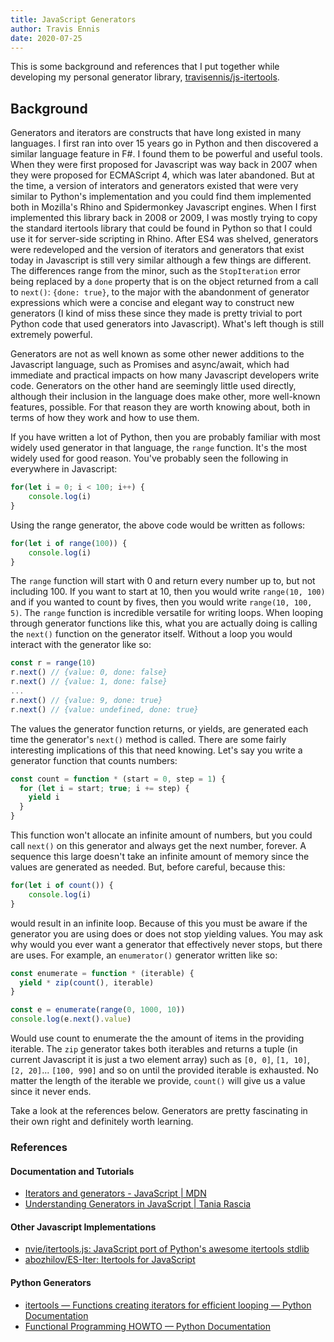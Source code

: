 ```yaml
---
title: JavaScript Generators
author: Travis Ennis
date: 2020-07-25
---
```


This is some background and references that I put together while developing my personal generator library, [travisennis/js-itertools](https://github.com/travisennis/js-itertools).

## Background

Generators and iterators are constructs that have long existed in many languages. I first ran into over 15 years go in Python and then discovered a similar language feature in F#. I found them to be powerful and useful tools. When they were first proposed for Javascript was way back in 2007 when they were proposed for ECMAScript 4, which was later abandoned. But at the time, a version of interators and generators existed that were very similar to Python's implementation and you could find them implemented both in Mozilla's Rhino and Spidermonkey Javascript engines. When I first implemented this library back in 2008 or 2009, I was mostly trying to copy the standard itertools library that could be found in Python so that I could use it for server-side scripting in Rhino. After ES4 was shelved, generators were redeveloped and the version of iterators and generators that exist today in Javascript is still very similar although a few things are different. The differences range from the minor, such as the `StopIteration` error being replaced by a `done` property that is on the object returned from a call to `next()`: `{done: true}`, to the major with the abandonment of generator expressions which were a concise and elegant way to construct new generators (I kind of miss these since they made is pretty trivial to port Python code that used generators into Javascript). What's left though is still extremely powerful.

Generators are not as well known as some other newer additions to the Javascript language, such as Promises and async/await, which had immediate and practical impacts on how many Javascript developers write code. Generators on the other hand are seemingly little used directly, although their inclusion in the language does make other, more well-known features, possible. For that reason they are worth knowing about, both in terms of how they work and how to use them.

If you have written a lot of Python, then you are probably familiar with most widely used generator in that language, the `range` function. It's the most widely used for good reason. You've probably seen the following in everywhere in Javascript:

```javascript
for(let i = 0; i < 100; i++) {
    console.log(i)
}
```

Using the range generator, the above code would be written as follows:

```javascript
for(let i of range(100)) {
    console.log(i)
}
```

The `range` function will start with 0 and return every number up to, but not including 100. If you want to start at 10, then you would write `range(10, 100)` and if you wanted to count by fives, then you would write `range(10, 100, 5)`. The `range` function is incredible versatile for writing loops. When looping through generator functions like this, what you are actually doing is calling the `next()` function on the generator itself. Without a loop you would interact with the generator like so:

```javascript
const r = range(10)
r.next() // {value: 0, done: false}
r.next() // {value: 1, done: false}
...
r.next() // {value: 9, done: true}
r.next() // {value: undefined, done: true}
```

The values the generator function returns, or yields, are generated each time the generator's `next()` method is called. There are some fairly interesting implications of this that need knowing. Let's say you write a generator function that counts numbers:

```javascript
const count = function * (start = 0, step = 1) {
  for (let i = start; true; i += step) {
    yield i
  }
}
```

This function won't allocate an infinite amount of numbers, but you could call `next()` on this generator and always get the next number, forever. A sequence this large doesn't take an infinite amount of memory since the values are generated as needed. But, before careful, because this:

```javascript
for(let i of count()) {
    console.log(i)
}
```

would result in an infinite loop. Because of this you must be aware if the generator you are using does or does not stop yielding values. You may ask why would you ever want a generator that effectively never stops, but there are uses. For example, an `enumerator()` generator written like so:

```javascript
const enumerate = function * (iterable) {
  yield * zip(count(), iterable)
}

const e = enumerate(range(0, 1000, 10))
console.log(e.next().value)
```

Would use count to enumerate the the amount of items in the providing iterable. The `zip` generator takes both iterables and returns a tuple (in current Javascript it is just a two element array) such as `[0, 0]`, `[1, 10]`, `[2, 20]`... `[100, 990]` and so on until the provided iterable is exhausted. No matter the length of the iterable we provide, `count()` will give us a value since it never ends.

Take a look at the references below. Generators are pretty fascinating in their own right and definitely worth learning.

### References

#### Documentation and Tutorials

- [Iterators and generators - JavaScript | MDN](https://developer.mozilla.org/en-US/docs/Web/JavaScript/Guide/Iterators_and_Generators)
- [Understanding Generators in JavaScript | Tania Rascia](https://www.taniarascia.com/understanding-generators-in-javascript/)

#### Other Javascript Implementations

- [nvie/itertools.js: JavaScript port of Python's awesome itertools stdlib](https://github.com/nvie/itertools.js)
- [abozhilov/ES-Iter: Itertools for JavaScript](https://github.com/abozhilov/ES-Iter)

#### Python Generators

- [itertools — Functions creating iterators for efficient looping — Python Documentation](https://docs.python.org/3/library/itertools.html)
- [Functional Programming HOWTO — Python Documentation](https://docs.python.org/3/howto/functional.html)
